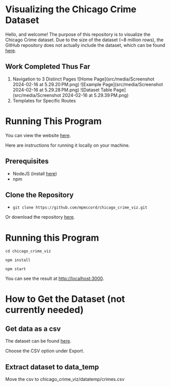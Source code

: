 # Visualizing the Chicago Crime Dataset

Hello, and welcome! The purpose of this repository is to visualize the Chicago Crime dataset.
Due to the size of the dataset (~8 million rows), the GitHub repository does not actually include the dataset, which can be found [here](https://data.cityofchicago.org/Public-Safety/Crimes-2001-to-Present/ijzp-q8t2/about_data).

##  Work Completed Thus Far

1.  Navigation to 3 Distinct Pages
![Home Page](src/media/Screenshot 2024-02-16 at 5.29.20 PM.png)
![Example Page](src/media/Screenshot 2024-02-16 at 5.29.28 PM.png)
![Dataset Table Page](src/media/Screenshot 2024-02-16 at 5.29.39 PM.png)
2.  Templates for Specific Routes
# Running This Program
You can view the website [here](https://mpmccord.github.io/chicago_crime_viz).

Here are instructions for running it locally on your machine.

## Prerequisites

-  NodeJS (install [here](https://nodejs.org/en))
-  npm

## Clone the Repository
-  `git clone https://github.com/mpmccord/chicago_crime_viz.git`

Or download the repository [here](https://github.com/mpmccord/chicago_crime_viz/archive/refs/heads/main.zip).

# Running this Program

`cd chicago_crime_viz`

`npm install`

`npm start`

You can see the result at [http://localhost:3000](http://localhost:3000).


#  How to Get the Dataset (not currently needed)
##  Get data as a csv

The dataset can be found [here](https://data.cityofchicago.org/Public-Safety/Crimes-2001-to-Present/ijzp-q8t2/about_data).

Choose the CSV option under Export.

##  Extract dataset to data_temp
Move the csv to chicago_crime_viz/datatemp/crimes.csv